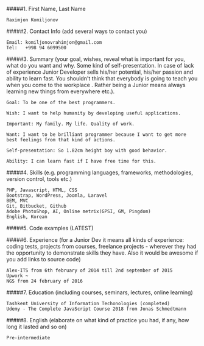 #####1. First Name, Last Name

    Raximjon Komiljonov
#####2. Contact Info (add several ways to contact you)
    
    Email: komiljonovrahimjon@gmail.com
    Tel:   +998 94 6099500
#####3. Summary (your goal, wishes, reveal what is important for you, what do you want and why. Some kind of self-presentation. In case of lack of experience  Junior Developer sells his/her potential, his/her passion and ability to learn fast. You shouldn't think that everybody is going to teach you when you come to the workplace . Rather being a Junior means always learning new things from everywhere etc.).
    
    Goal: To be one of the best programmers.
    
    Wish: I want to help humanity by developing useful applications.
   
    Important: My family. My life. Quality of work.
    
    Want: I want to be brilliant programmer because I want to get more best feelings from that kind of actions.
    
    Self-presentation: So 1.82cm height boy with good behavior.
    
    Ability: I can learn fast if I have free time for this.
#####4. Skills (e.g. programming languages, frameworks, methodologies, version control, tools etc.)

    PHP, Javascript, HTML, CSS
    Bootstrap, WordPress, Joomla, Laravel
    BEM, MVC
    Git, Bitbucket, Github
    Adobe PhotoShop, AI, Online metrix(GPSI, GM, Pingdom)
    English, Korean
#####5. Code examples (LATEST)
    
#####6. Experience (for a Junior Dev it means all kinds of experience: coding tests, projects from courses, freelance projects - wherever they had the opportunity to demonstrate skills they have. Also it would be awesome if you add links to source code)
    
    Alex-ITS from 6th february of 2014 till 2nd september of 2015
    Upwork ~
    NGS from 24 february of 2016
#####7. Education (including courses, seminars, lectures, online learning)

    Tashkent University of Information Techonologies (completed)
    Udemy - The Complete JavaScript Course 2018 from Jonas Schmedtmann
#####8. English (elaborate on what kind of practice you had, if any, how long it lasted and so on)
    
    Pre-intermediate